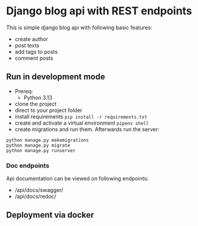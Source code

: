 # Django blog api with REST endpoints

This is simple django blog api with following basic features:
- create author
- post texts
- add tags to posts
- comment posts

## Run in development mode
- Prereq:
    - Python 3.13
- clone the project
- direct to your project folder
- install requirements
`pip install -r requirements.txt`
- create and activate a virtual environment
`pipenv shell`
- create migrations and run them. Afterwards run the server:
```
python manage.py makemigrations
python manage.py migrate
python manage.py runserver
```

### Doc endpoints
Api documentation can be viewed on following endpoints:
- /api/docs/swagger/
- /api/docs/redoc/


## Deployment via docker


